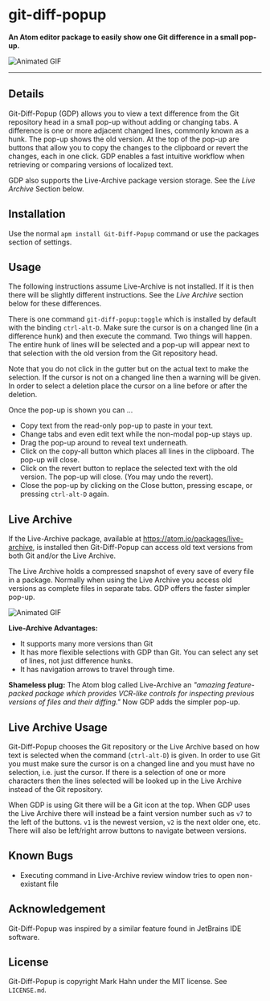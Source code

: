 git-diff-popup
==========

**An Atom editor package to easily show one Git difference in a small pop-up.**

  ![Animated GIF](https://github.com/mark-hahn/git-diff-popup/blob/master/screenshots/diff.gif?raw=true)

---

## Details

Git-Diff-Popup (GDP) allows you to view a text difference from the Git repository head in a small pop-up without adding or changing tabs.  A difference is one or more adjacent changed lines, commonly known as a hunk.  The pop-up shows the old version.  At the top of the pop-up are buttons that allow you to copy the changes to the clipboard or revert the changes, each in one click.  GDP enables a fast intuitive workflow when retrieving or comparing versions of localized text.  

GDP also supports the Live-Archive package version storage.  See the *Live Archive* Section below.

## Installation

Use the normal `apm install Git-Diff-Popup` command or use the packages section of settings.

## Usage

The following instructions assume Live-Archive is not installed. If it is then there will be slightly different instructions. See the *Live Archive* section below for these differences.

There is one command `git-diff-popup:toggle` which is installed by default with the binding `ctrl-alt-D`. Make sure the cursor is on a changed line (in a difference hunk) and then execute the command. Two things will happen.  The entire hunk of lines will be selected and a pop-up will appear next to that selection with the old version from the Git repository head.

Note that you do not click in the gutter but on the actual text to make the selection. If the cursor is not on a changed line then a warning will be given.  In order to select a deletion place the cursor on a line before or after the deletion.

Once the pop-up is shown you can ...

- Copy text from the read-only pop-up to paste in your text.
- Change tabs and even edit text while the non-modal pop-up stays up.
- Drag the pop-up around to reveal text underneath.
- Click on the copy-all button which places all lines in the clipboard. The pop-up will close.
- Click on the revert button to replace the selected text with the old version. The pop-up will close. (You may undo the revert).
- Close the pop-up by clicking on the Close button, pressing escape, or pressing `ctrl-alt-D` again.

## Live Archive

If the Live-Archive package, available at https://atom.io/packages/live-archive, is installed then Git-Diff-Popup can access old text versions from both Git and/or the Live Archive.
 
The Live Archive holds a compressed snapshot of every save of every file in a package.  Normally when using the Live Archive you access old versions as complete files in separate tabs.  GDP offers the faster simpler pop-up.

  ![Animated GIF](https://github.com/mark-hahn/git-diff-popup/blob/master/screenshots/diffla.gif?raw=true)

**Live-Archive Advantages:**

- It supports many more versions than Git
- It has more flexible selections with GDP than Git.  You can select any set of lines, not just difference hunks.
- It has navigation arrows to travel through time.


**Shameless plug:**  The Atom blog called Live-Archive an *"amazing feature-packed package which provides VCR-like controls for inspecting previous versions of files and their diffing."*  Now GDP adds the simpler pop-up.

## Live Archive Usage

Git-Diff-Popup chooses the Git repository or the Live Archive based on how text is selected when the command (`ctrl-alt-D`) is given.  In order to use Git you must make sure the cursor is on a changed line and you must have no selection, i.e. just the cursor. If there is a selection of one or more characters then the lines selected will be looked up in the Live Archive instead of the Git repository.

When GDP is using Git there will be a Git icon at the top. When GDP uses the Live Archive there will instead be a faint version number such as `v7` to the left of the buttons.  `v1` is the newest version, `v2` is the next older one, etc.  There will also be left/right arrow buttons to navigate between versions.

## Known Bugs

- Executing command in Live-Archive review window tries to open non-existant file

## Acknowledgement

Git-Diff-Popup was inspired by a similar feature found in JetBrains IDE software.

## License

Git-Diff-Popup is copyright Mark Hahn under the MIT license.  See `LICENSE.md`.

